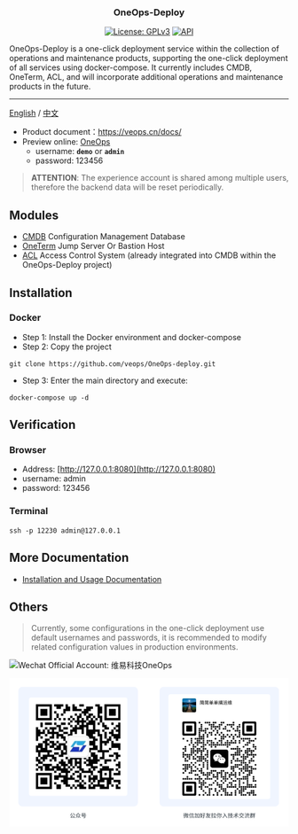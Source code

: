 <h3 align="center">OneOps-Deploy</h3>
<p align="center">
  <a href="https://github.com/veops/OneOps-deploy/blob/main/LICENSE"><img src="https://img.shields.io/badge/License-AGPLv3-brightgreen" alt="License: GPLv3"></a>
  <a href="https://goreportcard.com/report/github.com/veops/messenger"><img src="https://goreportcard.com/badge/github.com/veops/messenger" alt="API"></a>
</p>
OneOps-Deploy is a one-click deployment service within the collection of operations and maintenance products, supporting the one-click deployment of all services using docker-compose. It currently includes CMDB, OneTerm, ACL, and will incorporate additional operations and maintenance products in the future.

---

[English](README_en.md) / [中文](README.md)

- Product document：https://veops.cn/docs/
- Preview online: <a href="https://term.veops.cn" target="_blank">OneOps</a>
    - username: **`demo`**   or   **`admin`**
    - password: 123456

> **ATTENTION**: The experience account is shared among multiple users, therefore the backend data will be reset periodically.

## Modules

- [CMDB](https://github.com/veops/cmdb) Configuration Management Database
- [OneTerm](https://github.com/veops/oneterm) Jump Server Or Bastion Host
- [ACL](https://github.com/veops/acl) Access Control System (already integrated into CMDB within the OneOps-Deploy project)


## Installation

### Docker 
- Step 1: Install the Docker environment and docker-compose
- Step 2: Copy the project
```shell 
git clone https://github.com/veops/OneOps-deploy.git
```
- Step 3: Enter the main directory and execute:
```
docker-compose up -d
```

## Verification
### Browser
- Address: [http://127.0.0.1:8080](http://127.0.0.1:8080)
- username: admin
- password: 123456
### Terminal
```shell
ssh -p 12230 admin@127.0.0.1
```

## More Documentation
- [Installation and Usage Documentation](https://veops.cn/docs/)

## Others
> Currently, some configurations in the one-click deployment use default usernames and passwords, it is recommended to modify related configuration values in production environments.


![Wechat Official Account: 维易科技OneOps](backend/docs/images/wechat.jpg)

![Wechat Official Account: 维易科技OneOps](docs/images/wechat.png)
